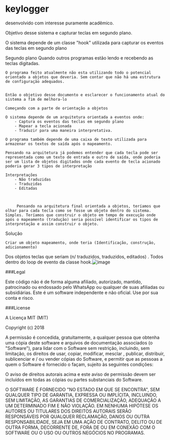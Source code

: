 # keylogger
desenvolvido com interesse puramente acadêmico.

Objetivo desse sistema e capturar teclas em segundo plano. 

O sistema depende de um classe "hook" utilizada para capturar os eventos das teclas em segundo plano 

Segundo plano 
	Quando outros programas estão lendo e recebendo as teclas digitadas.
	
	
	O programa feito atualmente não esta utilizando todo o potencial orientado a objetos que deveria. Sem contar que não há uma estrutura de configuração adequados.
	
	
	Então o objetivo desse documento e esclarecer o funcionamento atual do sistema a fim de melhora-lo 
	
	Começando com a parte de orientação a objetos 
	
	O sistema depende de um arquitetura orientada a eventos onde:
		- Captura os eventos das teclas em segundo plano
		- Mapear a tecla acionada
		- Traduzir para uma maneira interpretativa.
	
	O programa também depende de uma caixa de texto utilizada para armazenar os textos de saída após o mapeamento.
	
	Pensando na arquitetura já podemos entender que cada tecla pode ser representada como um texto de entrada e outro de saída, onde poderia ser um lista de objetos digitados onde cada evento de tecla acionado poderia gerar 3 tipos de interpretação 
	
	Interpretações 
		- Não traduzidas 
		- Traduzidas 
		- Editadas 
		
		
		
         Pensando na arquitetura final orientada a objetos, teríamos que olhar para cada tecla como se fosse um objeto dentro do sistema. Simples. Teríamos que construir o objeto em tempo de execução onde após o mapeamento (tradução) seria possível identificar os tipos de interpretação e assim construir o objeto. 



Solução 

	Criar um objeto mapeamento, onde teria (Identificação, construção, adicionamento)
Dos objetos teclas que seriam (n/ traduzidos, traduzidos, editados) . Todos dentro do loop de evento da classe hook.![image](https://user-images.githubusercontent.com/20491286/126683550-f10b55d1-983b-4a16-b79d-147ca2621e4d.png)


###Legal

Este código não é de forma alguma afiliado, autorizado, mantido, patrocinado ou endossado pelo WhatsApp ou qualquer de suas afiliadas ou subsidiárias. Este é um software independente e não oficial. Use por sua conta e risco.

###License

A Licença MIT (MIT)

Copyright (c) 2018

A permissão é concedida, gratuitamente, a qualquer pessoa que obtenha uma cópia deste software e arquivos de documentação associados (o "Software"), para lidar com o Software sem restrição, incluindo, sem limitação, os direitos de usar, copiar, modificar, mesclar , publicar, distribuir, sublicenciar e / ou vender cópias do Software, e permitir que as pessoas a quem o Software é fornecido o façam, sujeito às seguintes condições:

O aviso de direitos autorais acima e este aviso de permissão devem ser incluídos em todas as cópias ou partes substanciais do Software.

O SOFTWARE É FORNECIDO "NO ESTADO EM QUE SE ENCONTRA", SEM QUALQUER TIPO DE GARANTIA, EXPRESSA OU IMPLÍCITA, INCLUINDO, SEM LIMITAÇÃO, AS GARANTIAS DE COMERCIALIZAÇÃO, ADEQUAÇÃO A UM DETERMINADO FIM E NÃO VIOLAÇÃO. EM NENHUMA HIPÓTESE OS AUTORES OU TITULARES DOS DIREITOS AUTORAIS SERÃO RESPONSÁVEIS POR QUALQUER RECLAMAÇÃO, DANOS OU OUTRA RESPONSABILIDADE, SEJA EM UMA AÇÃO DE CONTRATO, DELITO OU DE OUTRA FORMA, DECORRENTE DE, FORA DE OU EM CONEXÃO COM O SOFTWARE OU O USO OU OUTROS NEGÓCIOS NO PROGRAMAS.
